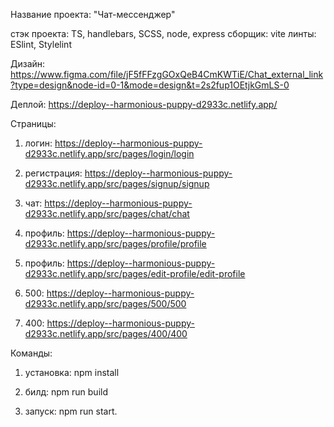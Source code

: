Название проекта: "Чат-мессенджер"

стэк проекта: TS, handlebars, SCSS, node, express
сборщик: vite
линты: ESlint, Stylelint

Дизайн: https://www.figma.com/file/jF5fFFzgGOxQeB4CmKWTiE/Chat_external_link?type=design&node-id=0-1&mode=design&t=2s2fup1OEtjkGmLS-0

Деплой:
https://deploy--harmonious-puppy-d2933c.netlify.app/

Страницы:

1. логин: https://deploy--harmonious-puppy-d2933c.netlify.app/src/pages/login/login

2. регистрация: https://deploy--harmonious-puppy-d2933c.netlify.app/src/pages/signup/signup

3. чат: https://deploy--harmonious-puppy-d2933c.netlify.app/src/pages/chat/chat

4. профиль: https://deploy--harmonious-puppy-d2933c.netlify.app/src/pages/profile/profile

5. профиль: https://deploy--harmonious-puppy-d2933c.netlify.app/src/pages/edit-profile/edit-profile

6. 500: https://deploy--harmonious-puppy-d2933c.netlify.app/src/pages/500/500

7. 400: https://deploy--harmonious-puppy-d2933c.netlify.app/src/pages/400/400

Команды:

1. установка: npm install

2. билд: npm run build

3. запуск: npm run start.
